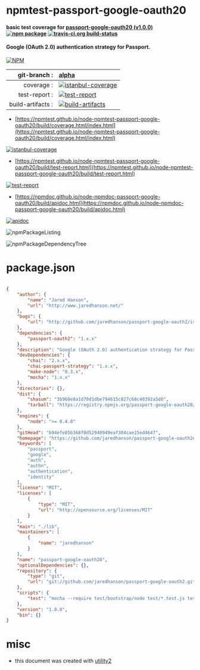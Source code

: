 # npmtest-passport-google-oauth20

#### basic test coverage for  [passport-google-oauth20 (v1.0.0)](https://github.com/jaredhanson/passport-google-oauth2#readme)  [![npm package](https://img.shields.io/npm/v/npmtest-passport-google-oauth20.svg?style=flat-square)](https://www.npmjs.org/package/npmtest-passport-google-oauth20) [![travis-ci.org build-status](https://api.travis-ci.org/npmtest/node-npmtest-passport-google-oauth20.svg)](https://travis-ci.org/npmtest/node-npmtest-passport-google-oauth20)

#### Google (OAuth 2.0) authentication strategy for Passport.

[![NPM](https://nodei.co/npm/passport-google-oauth20.png?downloads=true&downloadRank=true&stars=true)](https://www.npmjs.com/package/passport-google-oauth20)

| git-branch : | [alpha](https://github.com/npmtest/node-npmtest-passport-google-oauth20/tree/alpha)|
|--:|:--|
| coverage : | [![istanbul-coverage](https://npmtest.github.io/node-npmtest-passport-google-oauth20/build/coverage.badge.svg)](https://npmtest.github.io/node-npmtest-passport-google-oauth20/build/coverage.html/index.html)|
| test-report : | [![test-report](https://npmtest.github.io/node-npmtest-passport-google-oauth20/build/test-report.badge.svg)](https://npmtest.github.io/node-npmtest-passport-google-oauth20/build/test-report.html)|
| build-artifacts : | [![build-artifacts](https://npmtest.github.io/node-npmtest-passport-google-oauth20/glyphicons_144_folder_open.png)](https://github.com/npmtest/node-npmtest-passport-google-oauth20/tree/gh-pages/build)|

- [https://npmtest.github.io/node-npmtest-passport-google-oauth20/build/coverage.html/index.html](https://npmtest.github.io/node-npmtest-passport-google-oauth20/build/coverage.html/index.html)

[![istanbul-coverage](https://npmtest.github.io/node-npmtest-passport-google-oauth20/build/screenCapture.buildCi.browser.%252Ftmp%252Fbuild%252Fcoverage.lib.html.png)](https://npmtest.github.io/node-npmtest-passport-google-oauth20/build/coverage.html/index.html)

- [https://npmtest.github.io/node-npmtest-passport-google-oauth20/build/test-report.html](https://npmtest.github.io/node-npmtest-passport-google-oauth20/build/test-report.html)

[![test-report](https://npmtest.github.io/node-npmtest-passport-google-oauth20/build/screenCapture.buildCi.browser.%252Ftmp%252Fbuild%252Ftest-report.html.png)](https://npmtest.github.io/node-npmtest-passport-google-oauth20/build/test-report.html)

- [https://npmdoc.github.io/node-npmdoc-passport-google-oauth20/build/apidoc.html](https://npmdoc.github.io/node-npmdoc-passport-google-oauth20/build/apidoc.html)

[![apidoc](https://npmdoc.github.io/node-npmdoc-passport-google-oauth20/build/screenCapture.buildCi.browser.%252Ftmp%252Fbuild%252Fapidoc.html.png)](https://npmdoc.github.io/node-npmdoc-passport-google-oauth20/build/apidoc.html)

![npmPackageListing](https://npmtest.github.io/node-npmtest-passport-google-oauth20/build/screenCapture.npmPackageListing.svg)

![npmPackageDependencyTree](https://npmtest.github.io/node-npmtest-passport-google-oauth20/build/screenCapture.npmPackageDependencyTree.svg)



# package.json

```json

{
    "author": {
        "name": "Jared Hanson",
        "url": "http://www.jaredhanson.net/"
    },
    "bugs": {
        "url": "http://github.com/jaredhanson/passport-google-oauth2/issues"
    },
    "dependencies": {
        "passport-oauth2": "1.x.x"
    },
    "description": "Google (OAuth 2.0) authentication strategy for Passport.",
    "devDependencies": {
        "chai": "2.x.x",
        "chai-passport-strategy": "1.x.x",
        "make-node": "0.3.x",
        "mocha": "1.x.x"
    },
    "directories": {},
    "dist": {
        "shasum": "3b960e8a1d70d1dbe794615c827c68c40392a5d0",
        "tarball": "https://registry.npmjs.org/passport-google-oauth20/-/passport-google-oauth20-1.0.0.tgz"
    },
    "engines": {
        "node": ">= 0.4.0"
    },
    "gitHead": "b94efe85b368f0d52940949eaf304cae15ed4647",
    "homepage": "https://github.com/jaredhanson/passport-google-oauth2#readme",
    "keywords": [
        "passport",
        "google",
        "auth",
        "authn",
        "authentication",
        "identity"
    ],
    "license": "MIT",
    "licenses": [
        {
            "type": "MIT",
            "url": "http://opensource.org/licenses/MIT"
        }
    ],
    "main": "./lib",
    "maintainers": [
        {
            "name": "jaredhanson"
        }
    ],
    "name": "passport-google-oauth20",
    "optionalDependencies": {},
    "repository": {
        "type": "git",
        "url": "git://github.com/jaredhanson/passport-google-oauth2.git"
    },
    "scripts": {
        "test": "mocha --require test/bootstrap/node test/*.test.js test/**/*.test.js"
    },
    "version": "1.0.0",
    "bin": {}
}
```



# misc
- this document was created with [utility2](https://github.com/kaizhu256/node-utility2)
